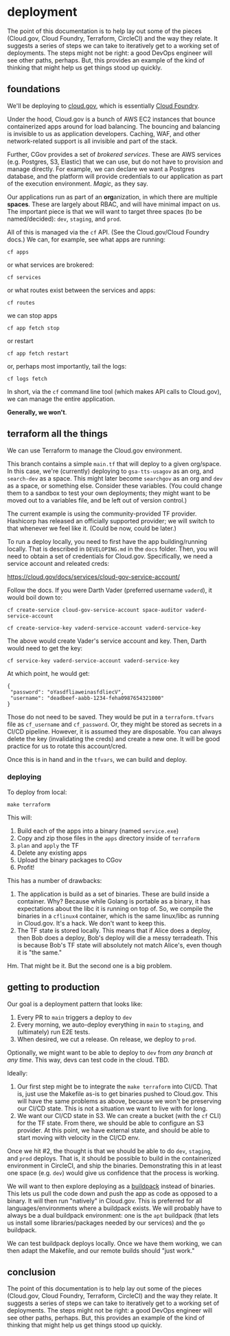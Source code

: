 # deployment

The point of this documentation is to help lay out some of the pieces (Cloud.gov, Cloud Foundry, Terraform, CircleCI) and the way they relate. It suggests a series of steps we can take to iteratively get to a working set of deployments. The steps might not be right: a good DevOps engineer will see other paths, perhaps. But, this provides an example of the kind of thinking that might help us get things stood up quickly.

## foundations

We'll be deploying to [cloud.gov](https://cloud.gov), which is essentially [Cloud Foundry](https://www.cloudfoundry.org/). 

Under the hood, Cloud.gov is a bunch of AWS EC2 instances that bounce containerized apps around for load balancing. The bouncing and balancing is invisible to us as application developers. Caching, WAF, and other network-related support is all invisible and part of the stack.

Further, CGov provides a set of *brokered services*. These are AWS services (e.g. Postgres, S3, Elastic) that we can use, but do not have to provision and manage directly. For example, we can declare we want a Postgres database, and the platform will provide credentials to our application as part of the execution environment. *Magic*, as they say. 

Our applications run as part of an **org**anization, in which there are multiple **spaces**. These are largely about RBAC, and will have minimal impact on us. The important piece is that we will want to target three spaces (to be named/decided): `dev`, `staging`, and `prod`. 

All of this is managed via the `cf` API. (See the Cloud.gov/Cloud Foundry docs.) We can, for example, see what apps are running:

```
cf apps
```

or what services are brokered:

```
cf services
```

or what routes exist between the services and apps:

```
cf routes
```

we can stop apps

```
cf app fetch stop
```

or restart

```
cf app fetch restart
```

or, perhaps most importantly, tail the logs:

```
cf logs fetch
```

In short, via the `cf` command line tool (which makes API calls to Cloud.gov), we can manage the entire application. 

**Generally, we won't**.

## terraform all the things

We can use Terraform to manage the Cloud.gov environment.

This branch contains a simple `main.tf` that will deploy to a given org/space. In this case, we're (currently) deploying to `gsa-tts-usagov` as an org, and `search-dev` as a space. This might later become `searchgov` as an org and `dev` as a space, or something else. Consider these variables. (You could change them to a sandbox to test your own deployments; they might want to be moved out to a variables file, and be left out of version control.)

The current example is using the community-provided TF provider. Hashicorp has released an officially supported provider; we will switch to that whenever we feel like it. (Could be now, could be later.)

To run a deploy locally, you need to first have the app building/running locally. That is described in `DEVELOPING.md` in the `docs` folder. Then, you will need to obtain a set of credentials for Cloud.gov. Specifically, we need a service account and releated creds:

https://cloud.gov/docs/services/cloud-gov-service-account/

Follow the docs. If you were Darth Vader (preferred username `vaderd`), it would boil down to:

```
cf create-service cloud-gov-service-account space-auditor vaderd-service-account

cf create-service-key vaderd-service-account vaderd-service-key
```

The above would create Vader's service account and key. Then, Darth would need to get the key:

```
cf service-key vaderd-service-account vaderd-service-key
```

At which point, he would get:

```
{
 "password": "oYasdfliaweinasfdliecV",
 "username": "deadbeef-aabb-1234-feha0987654321000"
}
```

Those do not need to be saved. They would be put in a `terraform.tfvars` file as `cf_username` and `cf_password`. Or, they might be stored as secrets in a CI/CD pipeline. However, it is assumed they are disposable. You can always delete the key (invalidating the creds) and create a new one. It will be good practice for us to rotate this account/cred.

Once this is in hand and in the `tfvars`, we can build and deploy.

### deploying

To deploy from local:

```
make terraform
```

This will:

1. Build each of the apps into a binary (named `service.exe`)
2. Copy and zip those files in the `apps` directory inside of `terraform`
3. `plan` and `apply` the TF
4. Delete any existing apps
5. Upload the binary packages to CGov
6. Profit!

This has a number of drawbacks:

1. The application is build as a set of binaries. These are build inside a container. Why? Because while Golang is portable as a binary, it has expectations about the libc it is running on top of. So, we compile the binaries in a `cflinux4` container, which is the same linux/libc as running in Cloud.gov. It's a hack. We don't want to keep this.
2. The TF state is stored locally. This means that if Alice does a deploy, then Bob does a deploy, Bob's deploy will die a messy terradeath. This is because Bob's TF state will absolutely not match Alice's, even though it is "the same."

Hm. That might be it. But the second one is a big problem.

## getting to production

Our goal is a deployment pattern that looks like:

1. Every PR to `main` triggers a deploy to `dev`
2. Every morning, we auto-deploy everything in `main` to `staging`, and (ultimately) run E2E tests.
3. When desired, we cut a release. On release, we deploy to `prod`.

Optionally, we might want to be able to deploy to `dev` from *any branch at any time*. This way, devs can test code in the cloud. TBD.

Ideally:

1. Our first step might be to integrate the `make terraform` into CI/CD. That is, just use the Makefile as-is to get binaries pushed to Cloud.gov. This will have the same problems as above, because we won't be preserving our CI/CD state. This is not a situation we want to live with for long.
2. We want our CI/CD state in S3. We can create a bucket (with the `cf` CLI) for the TF state. From there, we should be able to configure an S3 provider. At this point, we have external state, and should be able to start moving with velocity in the CI/CD env.

Once we hit #2, the thought is that we should be able to do `dev`, `staging`, and `prod` deploys. That is, it should be possible to build in the containerized environment in CircleCI, and ship the binaries. Demonstrating this in at least one space (e.g. `dev`) would give us confidence that the process is working. 

We will want to then explore deploying as a [buildpack](https://docs.cloudfoundry.org/buildpacks/go/index.html) instead of binaries. This lets us pull the code down and push the app as code as opposed to a binary. It will then run "natively" in Cloud.gov. This is preferred for all languages/environments where a buildpack exists. We will probably have to always be a dual buildpack environment: one is the `apt` buildpack (that lets us install some libraries/packages needed by our services) and the `go` buildpack.

We can test buildpack deploys locally. Once we have them working, we can then adapt the Makefile, and our remote builds should "just work." 

## conclusion

The point of this documentation is to help lay out some of the pieces (Cloud.gov, Cloud Foundry, Terraform, CircleCI) and the way they relate. It suggests a series of steps we can take to iteratively get to a working set of deployments. The steps might not be right: a good DevOps engineer will see other paths, perhaps. But, this provides an example of the kind of thinking that might help us get things stood up quickly.